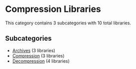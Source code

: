 # Compression Libraries

This category contains 3 subcategories with 10 total libraries.

## Subcategories

- [Archives](Archives.md) (3 libraries)
- [Compression](Compression.md) (3 libraries)
- [Decompression](Decompression.md) (4 libraries)
